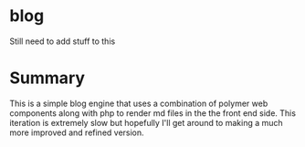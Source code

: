 # blog
Still need to add stuff to this

# Summary
This is a simple blog engine that uses a combination of polymer web components along with php to render md files in the the front end side. 
This iteration is extremely slow but hopefully I'll get around to making a much more improved and refined version. 
